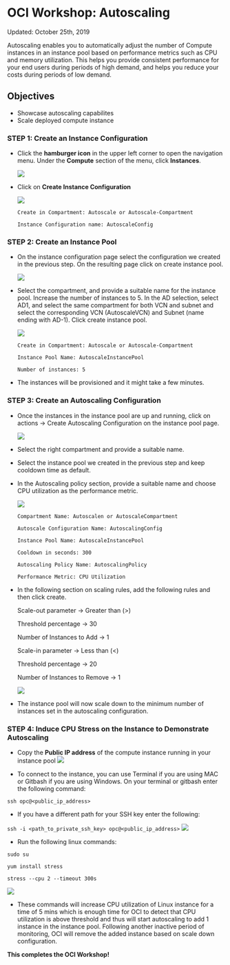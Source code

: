 # OCI Workshop: Autoscaling

Updated: October 25th, 2019

Autoscaling enables you to automatically adjust the number of Compute instances in an instance pool based on performance metrics such as CPU and memory utilization. This helps you provide consistent performance for your end users during periods of high demand, and helps you reduce your costs during periods of low demand.

## Objectives
- Showcase autoscaling capabilites
- Scale deployed compute instance

### **STEP 1**: Create an Instance Configuration

- Click the **hamburger icon** in the upper left corner to open the navigation menu. Under the **Compute** section of the menu, click **Instances**.

  ![](images/100ODA/instances.png)
  
- Click on **Create Instance Configuration**

  ![](images/100ODA/instanceConfig.png)
  
  `
  Create in Compartment: Autoscale or Autoscale-Compartment
  ` 
  
  `
  Instance Configuration name: AutoscaleConfig
  ` 
  
### **STEP 2**: Create an Instance Pool

- On the instance configuration page select the configuration we created in the previous step. On the resulting page click on create instance pool.

  ![](images/100ODA/instancePool.png)
  
- Select the compartment, and provide a suitable name for the instance pool. Increase the number of instances to 5.
In the AD selection, select AD1, and select the same compartment for both VCN and subnet and select the corresponding VCN (AutoscaleVCN) and Subnet (name ending with AD-1). Click create instance pool.

  ![](images/100ODA/cInstancePool.png)
  
  `
  Create in Compartment: Autoscale or Autoscale-Compartment
  ` 
  
  `
  Instance Pool Name: AutoscaleInstancePool
  ` 
  
  `
  Number of instances: 5
  ` 
 
- The instances will be provisioned and it might take a few minutes. 

### **STEP 3**: Create an Autoscaling Configuration

- Once the instances in the instance pool are up and running, click on actions → Create Autoscaling Configuration on the instance pool page.

  ![](images/100ODA/autoConfig.png)
  
- Select the right compartment and provide a suitable name.
- Select the instance pool we created in the previous step and keep cooldown time as default. 
- In the Autoscaling policy section, provide a suitable name and choose CPU utilization as the performance metric.
  
  ![](images/100ODA/autoConfig2.png)
  
  `
  Compartment Name: Autoscalen or AutoscaleCompartment
  `
  
  `
  Autoscale Configuration Name: AutoscalingConfig
  ` 
  
  `
  Instance Pool Name: AutoscaleInstancePool
  ` 
  
  `
  Cooldown in seconds: 300
  ` 
  
  `
  Autoscaling Policy Name: AutoscalingPolicy
  ` 
  
  `
  Performance Metric: CPU Utilization
  ` 
  
- In the following section on scaling rules, add the following rules and then click create.

  Scale-out parameter → Greater than (>)
  
  Threshold percentage → 30
  
  Number of Instances to Add → 1
  
  Scale-in parameter → Less than (<)
  
  Threshold percentage → 20
  
  Number of Instances to Remove → 1

  ![](images/100ODA/scalingRule.png)

- The instance pool will now scale down to the minimum number of instances set in the autoscaling configuration.

### **STEP 4**: Induce CPU Stress on the Instance to Demonstrate Autoscaling
- Copy the **Public IP address** of the compute instance running in your instance pool 
  ![](images/100ODA/publicIP.png)
  
- To connect to the instance, you can use  Terminal if you are using MAC or  Gitbash if you are
using Windows. On your terminal or gitbash enter the following command:

`
  ssh opc@<public_ip_address>
`
  
- If you have a different path for your SSH key enter the following:

`
  ssh -i <path_to_private_ssh_key> opc@<public_ip_address>
`
  ![](images/100ODA/login.png)
  
- Run the following linux commands:

`
  sudo su
`

`
  yum install stress
`

`
 stress --cpu 2 --timeout 300s
`

  ![](images/100ODA/stress.png)

- These commands will increase CPU utilization of Linux instance for a time of 5 mins which is enough time for OCI to detect that CPU utilization is above threshold and thus will start autoscaling to add 1 instance in the instance pool. Following another inactive period of monitoring, OCI will remove the added instance based on scale down configuration.

  

**This completes the OCI Workshop!**

